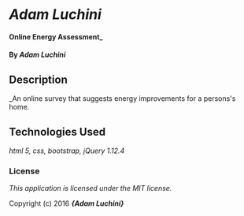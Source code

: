 # _Adam Luchini_

#### Online Energy Assessment_

#### By _**Adam Luchini**_

## Description

_An online survey that suggests energy improvements for a persons's home.

## Technologies Used

_html 5, css, bootstrap, jQuery 1.12.4_

### License

*This application is licensed under the MIT license.*

Copyright (c) 2016 **_{Adam Luchini}_**

